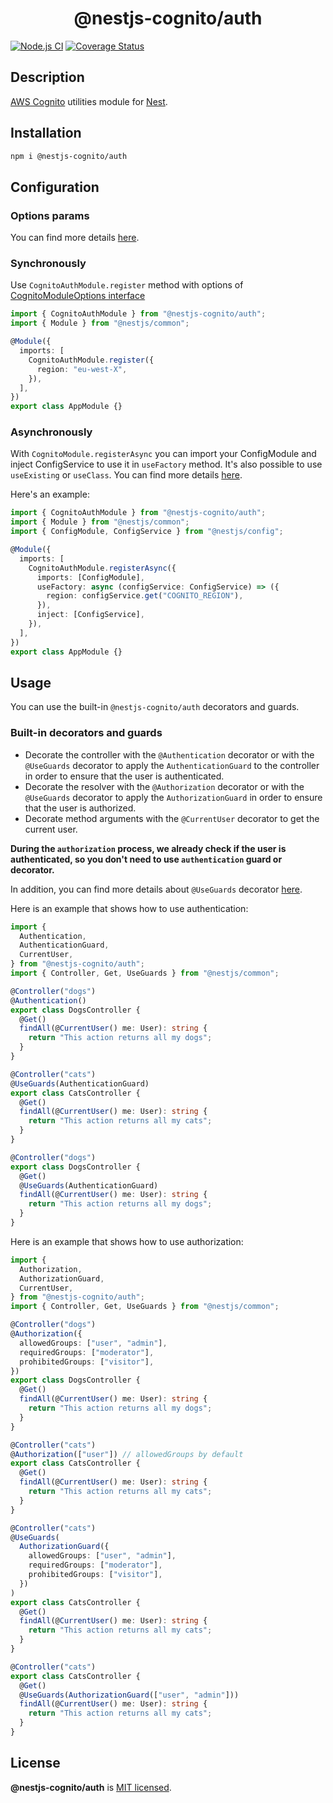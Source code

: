 <h1 align="center">@nestjs-cognito/auth</h1>

[![Node.js CI](https://github.com/Lokicoule/nestjs-cognito/actions/workflows/node.js.yml/badge.svg)](https://github.com/Lokicoule/nestjs-cognito/actions/workflows/node.js.yml)
[![Coverage Status](https://coveralls.io/repos/github/Lokicoule/nestjs-cognito-monorepo/badge.svg?branch=main)](https://coveralls.io/github/Lokicoule/nestjs-cognito-monorepo?branch=main)

## Description

[AWS Cognito](https://docs.aws.amazon.com/cognito/latest/developerguide/what-is-amazon-cognito.html) utilities module for [Nest](https://github.com/nestjs/nest).

## Installation

```bash
npm i @nestjs-cognito/auth
```

## Configuration

### Options params

You can find more details [here](https://www.npmjs.com/package/@nestjs-cognito/core).

### Synchronously

Use `CognitoAuthModule.register` method with options of [CognitoModuleOptions interface](https://www.npmjs.com/package/@nestjs-cognito/core)

```ts
import { CognitoAuthModule } from "@nestjs-cognito/auth";
import { Module } from "@nestjs/common";

@Module({
  imports: [
    CognitoAuthModule.register({
      region: "eu-west-X",
    }),
  ],
})
export class AppModule {}
```

### Asynchronously

With `CognitoModule.registerAsync` you can import your ConfigModule and inject ConfigService to use it in `useFactory` method.
It's also possible to use `useExisting` or `useClass`.
You can find more details [here](https://docs.nestjs.com/techniques/configuration).

Here's an example:

```ts
import { CognitoAuthModule } from "@nestjs-cognito/auth";
import { Module } from "@nestjs/common";
import { ConfigModule, ConfigService } from "@nestjs/config";

@Module({
  imports: [
    CognitoAuthModule.registerAsync({
      imports: [ConfigModule],
      useFactory: async (configService: ConfigService) => ({
        region: configService.get("COGNITO_REGION"),
      }),
      inject: [ConfigService],
    }),
  ],
})
export class AppModule {}
```

## Usage

You can use the built-in `@nestjs-cognito/auth` decorators and guards.

### Built-in decorators and guards

- Decorate the controller with the `@Authentication` decorator or with the `@UseGuards` decorator to apply the `AuthenticationGuard` to the controller in order to ensure that the user is authenticated.
- Decorate the resolver with the `@Authorization` decorator or with the `@UseGuards` decorator to apply the `AuthorizationGuard` in order to ensure that the user is authorized.
- Decorate method arguments with the `@CurrentUser` decorator to get the current user.

<b>During the `authorization` process, we already check if the user is authenticated, so you don't need to use `authentication` guard or decorator.</b>

In addition, you can find more details about `@UseGuards` decorator [here](https://docs.nestjs.com/guards).

Here is an example that shows how to use authentication:

```ts
import {
  Authentication,
  AuthenticationGuard,
  CurrentUser,
} from "@nestjs-cognito/auth";
import { Controller, Get, UseGuards } from "@nestjs/common";

@Controller("dogs")
@Authentication()
export class DogsController {
  @Get()
  findAll(@CurrentUser() me: User): string {
    return "This action returns all my dogs";
  }
}

@Controller("cats")
@UseGuards(AuthenticationGuard)
export class CatsController {
  @Get()
  findAll(@CurrentUser() me: User): string {
    return "This action returns all my cats";
  }
}

@Controller("dogs")
export class DogsController {
  @Get()
  @UseGuards(AuthenticationGuard)
  findAll(@CurrentUser() me: User): string {
    return "This action returns all my dogs";
  }
}
```

Here is an example that shows how to use authorization:

```ts
import {
  Authorization,
  AuthorizationGuard,
  CurrentUser,
} from "@nestjs-cognito/auth";
import { Controller, Get, UseGuards } from "@nestjs/common";

@Controller("dogs")
@Authorization({
  allowedGroups: ["user", "admin"],
  requiredGroups: ["moderator"],
  prohibitedGroups: ["visitor"],
})
export class DogsController {
  @Get()
  findAll(@CurrentUser() me: User): string {
    return "This action returns all my dogs";
  }
}

@Controller("cats")
@Authorization(["user"]) // allowedGroups by default
export class CatsController {
  @Get()
  findAll(@CurrentUser() me: User): string {
    return "This action returns all my cats";
  }
}

@Controller("cats")
@UseGuards(
  AuthorizationGuard({
    allowedGroups: ["user", "admin"],
    requiredGroups: ["moderator"],
    prohibitedGroups: ["visitor"],
  })
)
export class CatsController {
  @Get()
  findAll(@CurrentUser() me: User): string {
    return "This action returns all my cats";
  }
}

@Controller("cats")
export class CatsController {
  @Get()
  @UseGuards(AuthorizationGuard(["user", "admin"]))
  findAll(@CurrentUser() me: User): string {
    return "This action returns all my cats";
  }
}
```

## License

<b>@nestjs-cognito/auth</b> is [MIT licensed](LICENSE).
